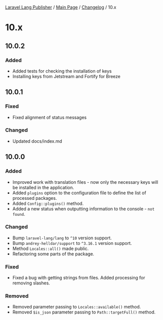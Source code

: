 [Laravel Lang Publisher][link_source] / [Main Page](../index.md) / [Changelog](index.md) / 10.x

# 10.x

## 10.0.2

### Added

- Added tests for checking the installation of keys
- Installing keys from Jetstream and Fortify for Breeze

## 10.0.1

### Fixed

- Fixed alignment of status messages

### Changed

- Updated docs/index.md


## 10.0.0

### Added

- Improved work with translation files - now only the necessary keys will be installed in the application.
- Added `plugins` option to the configuration file to define the list of processed packages.
- Added `Config::plugins()` method.
- Added a new status when outputting information to the console - `not found`.

### Changed

- Bump `laravel-lang/lang` to `^10` version support.
- Bump `andrey-helldar/support` to `^3.16.1` version support.
- Method `Locales::all()` made public.
- Refactoring some parts of the package.

### Fixed

- Fixed a bug with getting strings from files. Added processing for removing slashes.

### Removed

- Removed parameter passing to `Locales::available()` method.
- Removed `$is_json` parameter passing to `Path::targetFull()` method.

[link_source]:  https://github.com/andrey-helldar/laravel-lang-publisher
